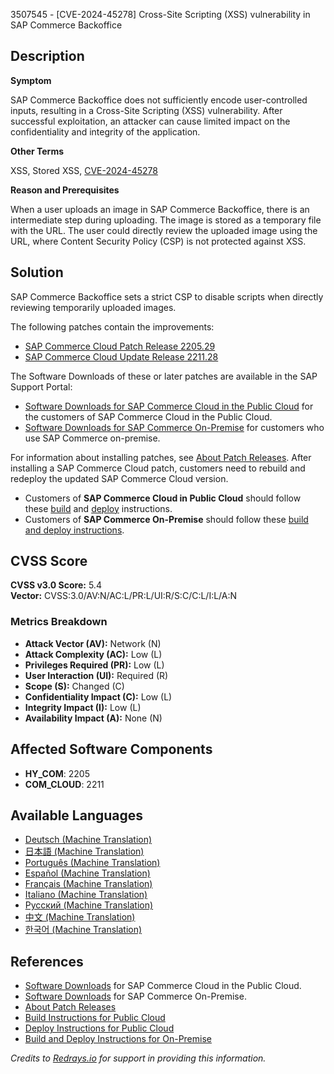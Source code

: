 3507545 - [CVE-2024-45278] Cross-Site Scripting (XSS) vulnerability in SAP Commerce Backoffice

## Description

**Symptom**

SAP Commerce Backoffice does not sufficiently encode user-controlled inputs, resulting in a Cross-Site Scripting (XSS) vulnerability. After successful exploitation, an attacker can cause limited impact on the confidentiality and integrity of the application.

**Other Terms**

XSS, Stored XSS, [CVE-2024-45278](https://www.cve.org/CVERecord?id=CVE-2024-45278)

**Reason and Prerequisites**

When a user uploads an image in SAP Commerce Backoffice, there is an intermediate step during uploading. The image is stored as a temporary file with the URL. The user could directly review the uploaded image using the URL, where Content Security Policy (CSP) is not protected against XSS.

## Solution

SAP Commerce Backoffice sets a strict CSP to disable scripts when directly reviewing temporarily uploaded images.

The following patches contain the improvements:

- [SAP Commerce Cloud Patch Release 2205.29](https://help.sap.com/docs/SAP_COMMERCE/eed845124da0491e875df8139c4e6e8c/f9b65161e1e645249542e59f42f64a7b.html?locale=en-US&version=2205)
- [SAP Commerce Cloud Update Release 2211.28](https://help.sap.com/docs/SAP_COMMERCE_CLOUD_PUBLIC_CLOUD/75d4c3895cb346008545900bffe851ce/f9b65161e1e645249542e59f42f64a7b.html?version=v2211)

The Software Downloads of these or later patches are available in the SAP Support Portal:

- [Software Downloads for SAP Commerce Cloud in the Public Cloud](https://me.sap.com/launchpad.support.sap.com/#/softwarecenter/template/products/_APP=00200682500000001943&_EVENT=NEXT&HEADER=Y&FUNCTIONBAR=Y&EVENT=TREE&NE=NAVIGATE&ENR=73555000100800001224&V=MAINT&TA=ACTUAL/SAP%20COMMERCE%20CLOUD%20V2) for the customers of SAP Commerce Cloud in the Public Cloud.
- [Software Downloads for SAP Commerce On-Premise](https://me.sap.com/launchpad.support.sap.com/#/softwarecenter/template/products/%20_APP=00200682500000001943&_EVENT=DISPHIER&HEADER=Y&FUNCTIONBAR=N&EVENT=TREE&NE=NAVIGATE&ENR=67837800100800007216&V=INST&TA=ACTUAL&PAGE=SEARCH/SAP%20COMMERCE) for customers who use SAP Commerce on-premise.

For information about installing patches, see [About Patch Releases](https://help.sap.com/docs/SAP_COMMERCE_CLOUD_PUBLIC_CLOUD/75d4c3895cb346008545900bffe851ce/8c25978386691014b4abdd61376acd24.html?locale=en-US). After installing a SAP Commerce Cloud patch, customers need to rebuild and redeploy the updated SAP Commerce Cloud version.

- Customers of **SAP Commerce Cloud in Public Cloud** should follow these [build](https://help.sap.com/viewer/0fa6bcf4736c46f78c248512391eb467/LATEST/en-US/79763857d2264a189cb577fc90de0fea.html) and [deploy](https://help.sap.com/viewer/0fa6bcf4736c46f78c248512391eb467/LATEST/en-US/72e126a98eb14b668709be9946070e5c.html) instructions.
- Customers of **SAP Commerce On-Premise** should follow these [build and deploy instructions](https://help.sap.com/viewer/a74589c3a81a4a95bf51d87258c0ab15/LATEST/en-US/8bb0ad2786691014b930c18dd4cd7851.html).

## CVSS Score

**CVSS v3.0 Score:** 5.4  
**Vector:** CVSS:3.0/AV:N/AC:L/PR:L/UI:R/S:C/C:L/I:L/A:N

### Metrics Breakdown

- **Attack Vector (AV):** Network (N)
- **Attack Complexity (AC):** Low (L)
- **Privileges Required (PR):** Low (L)
- **User Interaction (UI):** Required (R)
- **Scope (S):** Changed (C)
- **Confidentiality Impact (C):** Low (L)
- **Integrity Impact (I):** Low (L)
- **Availability Impact (A):** None (N)

## Affected Software Components

- **HY_COM**: 2205
- **COM_CLOUD**: 2211

## Available Languages

- [Deutsch (Machine Translation)](https://me.sap.com/notes/0003507545/D)
- [日本語 (Machine Translation)](https://me.sap.com/notes/0003507545/J)
- [Português (Machine Translation)](https://me.sap.com/notes/0003507545/P)
- [Español (Machine Translation)](https://me.sap.com/notes/0003507545/S)
- [Français (Machine Translation)](https://me.sap.com/notes/0003507545/F)
- [Italiano (Machine Translation)](https://me.sap.com/notes/0003507545/I)
- [Русский (Machine Translation)](https://me.sap.com/notes/0003507545/R)
- [中文 (Machine Translation)](https://me.sap.com/notes/0003507545/1)
- [한국어 (Machine Translation)](https://me.sap.com/notes/0003507545/3)

## References

- [Software Downloads](https://me.sap.com/launchpad.support.sap.com/#/softwarecenter/template/products/_APP=00200682500000001943&_EVENT=NEXT&HEADER=Y&FUNCTIONBAR=Y&EVENT=TREE&NE=NAVIGATE&ENR=73555000100800001224&V=MAINT&TA=ACTUAL/SAP%20COMMERCE%20CLOUD%20V2) for SAP Commerce Cloud in the Public Cloud.
- [Software Downloads](https://me.sap.com/launchpad.support.sap.com/#/softwarecenter/template/products/%20_APP=00200682500000001943&_EVENT=DISPHIER&HEADER=Y&FUNCTIONBAR=N&EVENT=TREE&NE=NAVIGATE&ENR=67837800100800007216&V=INST&TA=ACTUAL&PAGE=SEARCH/SAP%20COMMERCE) for SAP Commerce On-Premise.
- [About Patch Releases](https://help.sap.com/docs/SAP_COMMERCE_CLOUD_PUBLIC_CLOUD/75d4c3895cb346008545900bffe851ce/8c25978386691014b4abdd61376acd24.html?locale=en-US)
- [Build Instructions for Public Cloud](https://help.sap.com/viewer/0fa6bcf4736c46f78c248512391eb467/LATEST/en-US/79763857d2264a189cb577fc90de0fea.html)
- [Deploy Instructions for Public Cloud](https://help.sap.com/viewer/0fa6bcf4736c46f78c248512391eb467/LATEST/en-US/72e126a98eb14b668709be9946070e5c.html)
- [Build and Deploy Instructions for On-Premise](https://help.sap.com/viewer/a74589c3a81a4a95bf51d87258c0ab15/LATEST/en-US/8bb0ad2786691014b930c18dd4cd7851.html)

*Credits to [Redrays.io](https://redrays.io) for support in providing this information.*